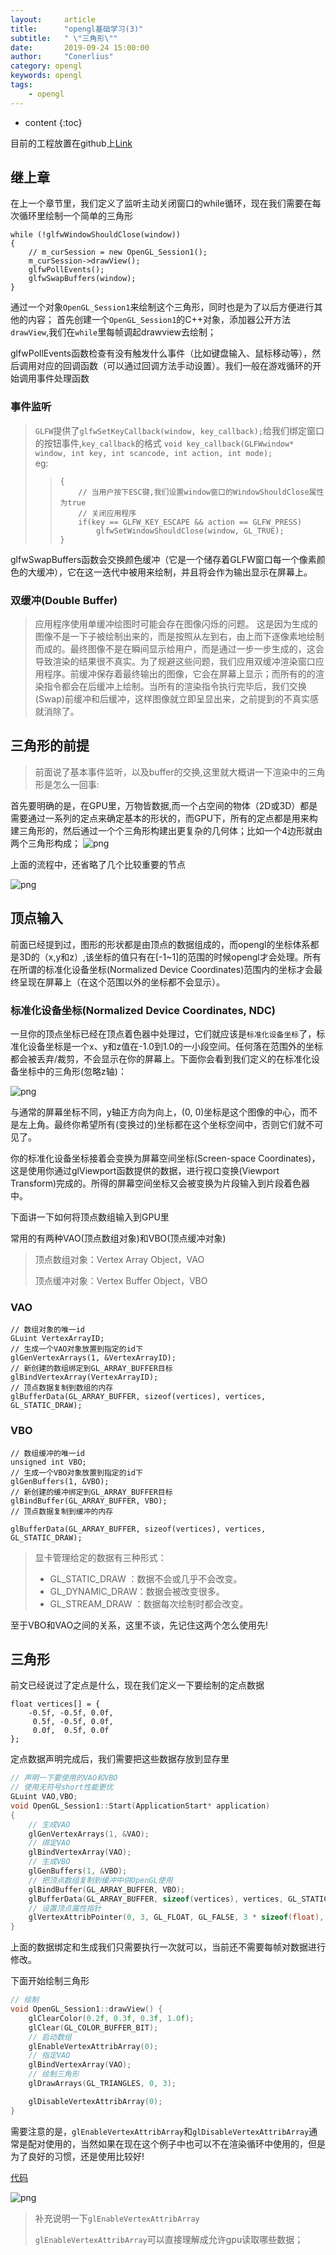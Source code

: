 ```yaml
---
layout:     article
title:      "opengl基础学习(3)"
subtitle:   " \"三角形\""
date:       2019-09-24 15:00:00
author:     "Conerlius"
category: opengl
keywords: opengl
tags:
    - opengl
---
```


* content
{:toc}

目前的工程放置在github上[Link](https://github.com/Conerlius/LearnOpenGL)

## 继上章
在上一个章节里，我们定义了监听主动关闭窗口的while循环，现在我们需要在每次循环里绘制一个简单的三角形

```
while (!glfwWindowShouldClose(window))
{
    // m_curSession = new OpenGL_Session1();
	m_curSession->drawView();
    glfwPollEvents();
	glfwSwapBuffers(window);
}
```
通过一个对象`OpenGL_Session1`来绘制这个三角形，同时也是为了以后方便进行其他的内容；
首先创建一个`OpenGL_Session1`的C++对象，添加器公开方法`drawView`,我们在`while`里每帧调起drawview去绘制；

glfwPollEvents函数检查有没有触发什么事件（比如键盘输入、鼠标移动等），然后调用对应的回调函数（可以通过回调方法手动设置）。我们一般在游戏循环的开始调用事件处理函数

### 事件监听
> `GLFW`提供了`glfwSetKeyCallback(window, key_callback);`给我们绑定窗口的按钮事件,`key_callback`的格式 `void key_callback(GLFWwindow* window, int key, int scancode, int action, int mode);` <br>
> eg:
>> ```void key_callback(GLFWwindow* window, int key, int scancode, int >> action, int mode)
>> {
>>     // 当用户按下ESC键,我们设置window窗口的WindowShouldClose属性为true
>>     // 关闭应用程序
>>     if(key == GLFW_KEY_ESCAPE && action == GLFW_PRESS)
>>         glfwSetWindowShouldClose(window, GL_TRUE);
>> }
>> ```

glfwSwapBuffers函数会交换颜色缓冲（它是一个储存着GLFW窗口每一个像素颜色的大缓冲），它在这一迭代中被用来绘制，并且将会作为输出显示在屏幕上。

### 双缓冲(Double Buffer)

> 应用程序使用单缓冲绘图时可能会存在图像闪烁的问题。 这是因为生成的图像不是一下子被绘制出来的，而是按照从左到右，由上而下逐像素地绘制而成的。最终图像不是在瞬间显示给用户，而是通过一步一步生成的，这会导致渲染的结果很不真实。为了规避这些问题，我们应用双缓冲渲染窗口应用程序。前缓冲保存着最终输出的图像，它会在屏幕上显示；而所有的的渲染指令都会在后缓冲上绘制。当所有的渲染指令执行完毕后，我们交换(Swap)前缓冲和后缓冲，这样图像就立即呈显出来，之前提到的不真实感就消除了。

## 三角形的前提
> 前面说了基本事件监听，以及buffer的交换,这里就大概讲一下渲染中的三角形是怎么一回事:

首先要明确的是，在GPU里，万物皆数据,而一个占空间的物体（2D或3D）都是需要通过一系列的定点来确定基本的形状的，而GPU下，所有的定点都是用来构建三角形的，然后通过一个个三角形构建出更复杂的几何体；比如一个4边形就由两个三角形构成；
![png](/images/OpenGL/opengl_3_pipeline.png)

上面的流程中，还省略了几个比较重要的节点

![png](/images/OpenGL/opengl_3_1.png)


## 顶点输入

前面已经提到过，图形的形状都是由顶点的数据组成的，而opengl的坐标体系都是3D的（x,y和z）,该坐标的值只有在[-1~1]的范围的时候opengl才会处理。所有在所谓的标准化设备坐标(Normalized Device Coordinates)范围内的坐标才会最终呈现在屏幕上（在这个范围以外的坐标都不会显示）。

### 标准化设备坐标(Normalized Device Coordinates, NDC)
一旦你的顶点坐标已经在顶点着色器中处理过，它们就应该是`标准化设备坐标`了，标准化设备坐标是一个x、y和z值在-1.0到1.0的一小段空间。任何落在范围外的坐标都会被丢弃/裁剪，不会显示在你的屏幕上。下面你会看到我们定义的在标准化设备坐标中的三角形(忽略z轴)：

![png](/images/OpenGL/opengl_3_ndc.png)

与通常的屏幕坐标不同，y轴正方向为向上，(0, 0)坐标是这个图像的中心，而不是左上角。最终你希望所有(变换过的)坐标都在这个坐标空间中，否则它们就不可见了。

你的标准化设备坐标接着会变换为屏幕空间坐标(Screen-space Coordinates)，这是使用你通过glViewport函数提供的数据，进行视口变换(Viewport Transform)完成的。所得的屏幕空间坐标又会被变换为片段输入到片段着色器中。

下面讲一下如何将顶点数组输入到GPU里

常用的有两种VAO(顶点数组对象)和VBO(顶点缓冲对象)

> 顶点数组对象：Vertex Array Object，VAO
> 
> 顶点缓冲对象：Vertex Buffer Object，VBO

### VAO
```
// 数组对象的唯一id
GLuint VertexArrayID;
// 生成一个VAO对象放置到指定的id下
glGenVertexArrays(1, &VertexArrayID);
// 新创建的数组绑定到GL_ARRAY_BUFFER目标
glBindVertexArray(VertexArrayID);
// 顶点数据复制到数组的内存
glBufferData(GL_ARRAY_BUFFER, sizeof(vertices), vertices, GL_STATIC_DRAW);
```

### VBO
```
// 数组缓冲的唯一id
unsigned int VBO;
// 生成一个VBO对象放置到指定的id下
glGenBuffers(1, &VBO);
// 新创建的缓冲绑定到GL_ARRAY_BUFFER目标
glBindBuffer(GL_ARRAY_BUFFER, VBO); 
// 顶点数据复制到缓冲的内存

glBufferData(GL_ARRAY_BUFFER, sizeof(vertices), vertices, GL_STATIC_DRAW);
```

> 显卡管理给定的数据有三种形式：
>
> - GL_STATIC_DRAW ：数据不会或几乎不会改变。
> - GL_DYNAMIC_DRAW：数据会被改变很多。
> - GL_STREAM_DRAW ：数据每次绘制时都会改变。

至于VBO和VAO之间的关系，这里不谈，先记住这两个怎么使用先!

## 三角形
前文已经说过了定点是什么，现在我们定义一下要绘制的定点数据
```
float vertices[] = {
	-0.5f, -0.5f, 0.0f,
	 0.5f, -0.5f, 0.0f,
	 0.0f,  0.5f, 0.0f
};
```
定点数据声明完成后，我们需要把这些数据存放到显存里
``` CPP
// 声明一下要使用的VAO和VBO
// 使用无符号short性能更优
GLuint VAO,VBO;
void OpenGL_Session1::Start(ApplicationStart* application)
{
	// 生成VAO
	glGenVertexArrays(1, &VAO);
	// 绑定VAO
	glBindVertexArray(VAO);
	// 生成VBO
	glGenBuffers(1, &VBO);
	// 把顶点数组复制到缓冲中供OpenGL使用
	glBindBuffer(GL_ARRAY_BUFFER, VBO);
	glBufferData(GL_ARRAY_BUFFER, sizeof(vertices), vertices, GL_STATIC_DRAW);
	// 设置顶点属性指针
	glVertexAttribPointer(0, 3, GL_FLOAT, GL_FALSE, 3 * sizeof(float), (void*)0);
}
```
上面的数据绑定和生成我们只需要执行一次就可以，当前还不需要每帧对数据进行修改。

下面开始绘制三角形
```CPP
// 绘制
void OpenGL_Session1::drawView() {
	glClearColor(0.2f, 0.3f, 0.3f, 1.0f);
	glClear(GL_COLOR_BUFFER_BIT);
	// 启动数组
	glEnableVertexAttribArray(0);
	// 指定VAO
	glBindVertexArray(VAO);
	// 绘制三角形
	glDrawArrays(GL_TRIANGLES, 0, 3);

	glDisableVertexAttribArray(0);
}
```

需要注意的是，`glEnableVertexAttribArray`和`glDisableVertexAttribArray`通常是配对使用的，当然如果在现在这个例子中也可以不在渲染循环中使用的，但是为了良好的习惯，还是使用比较好!

[代码](https://github.com/Conerlius/LearnOpenGL/blob/master/Project1/OpenGL_Session1.cpp)

![png](/images/OpenGL/opengl3-result.png)

> 补充说明一下`glEnableVertexAttribArray`
> 
> `glEnableVertexAttribArray`可以直接理解成允许gpu读取哪些数据；